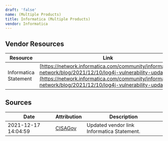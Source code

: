 ```yaml
---
draft: 'false'
name: (Multiple Products)
title: Informatica (Multiple Products)
vendor: Informatica
---
```


## Vendor Resources
| Resource | Link |
| --- | --- |
| Informatica Statement | [https://network.informatica.com/community/informatica-network/blog/2021/12/10/log4j-vulnerability-update](https://network.informatica.com/community/informatica-network/blog/2021/12/10/log4j-vulnerability-update) |



## Sources
| Date | Attribution | Description |
| --- | --- | --- |
| 2021-12-17 14:04:59 | [CISAGov](https://raw.githubusercontent.com/cisagov/log4j-affected-db/develop/README.md) | Updated vendor link Informatica Statement.  |
